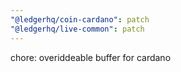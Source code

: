 ```yaml
---
"@ledgerhq/coin-cardano": patch
"@ledgerhq/live-common": patch
---
```


chore: overiddeable buffer for cardano
